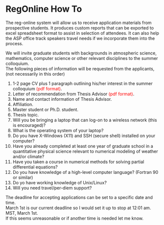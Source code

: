 <h1 class="title">RegOnline How To</h1>

<div id="cog_post_body">
    <div id="cog_post_body">
        <p>The reg-online system will allow us to receive application materials from prospective students. It produces custom reports that can be exported to excel spreadsheet format to assist in selection of attendees. It can also help the ASP office track speakers travel needs if we incorporate them into the process.</p>
<p>We will invite graduate students with backgrounds in atmospheric science, mathematics, computer science or other relevant disciplines to the summer colloquium.<br /> The following pieces of information will be requested from the applicants, (not necessarily in this order)</p>
<ol>
<li>1-2 page CV plus 1 paragraph outlining his/her interest in the summer colloquium <span style="color: #ff0000;">(pdf format)</span><span style="color: #000000;">.</span></li>
<li>Letter of recommendation from Thesis Advisor <span style="color: #ff0000;">(pdf format)</span>.</li>
<li>Name and contact information of Thesis Advisor.</li>
<li>Affiliation.</li>
<li>Master student or Ph.D. student.</li>
<li>Thesis topic.</li>
<li>Will you be bringing a laptop that can log-on to a wireless network (this is encouraged)?</li>
<li>What is the operating system of your laptop?</li>
<li>Do you have X-Windows (X11) and SSH (secure shell) installed on your computer?</li>
<li>Have you already completed at least one year of graduate school in a quantitative physical science relevant to numerical modeling of weather and/or climate?</li>
<li>Have you taken a course in numerical methods for solving partial differential equations?</li>
<li>Do you have knowledge of a high-level computer language? (Fortran 90 or similar)</li>
<li>Do yo have working knowledge of Unix/Linux?</li>
<li>Will you need travel/per-diem support?</li>
</ol>
<p>The deadline for accepting applications can be set to a specific date and time.<br /> March 1st is our current deadline so I would set it up to stop at 12:01 am. MST, March 1st.<br /> If this seems unreasonable or if another time is needed let me know.</p>
</div> <!--// end div id=cog_post_body //-->
